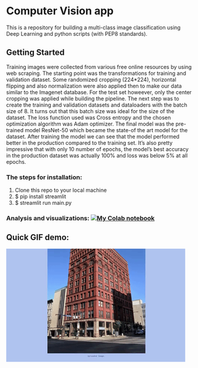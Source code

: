 # Computer Vision app

This is a repository for building  a multi-class image classification using Deep Learning and python scripts (with PEP8 standards). 
 

## Getting Started 

Training images were collected from  various free online resources by using web scraping. 
The starting point was the transformations for training and validation dataset. Some  randomized cropping (224*224), horizontal flipping and also normalization were also applied then to make our data similar to the Imagenet database. For the test set howeever, only the center cropping was applied while building the pipeline.
The next step was to create the training and validation datasets and dataloaders with the batch size of 8. It turns out that this batch size was ideal for the size of the dataset. The loss function used was Cross entropy and the chosen optimization algorithm was Adam optimizer.
The final model was the pre-trained model ResNet-50 which became the state-of the art model for the dataset. 
After training the model we can see that the model performed better in the production compared to the training set. It’s also pretty impressive that with only 10 number of epochs, the model’s best accuracy in the production dataset was actually 100% and loss was below 5% at all epochs.


### The steps for installation:

1. Clone this repo to your local machine
2. $ pip install streamlit
3. $ streamlit run main.py
   
### Analysis and visualizations: [![My Colab notebook](https://colab.research.google.com/assets/colab-badge.svg)](https://colab.research.google.com/drive/1_wrxpN34Th08xIvTmI7SFIK0-ZlkUhoD?usp=sharing) 

## Quick GIF demo:
![Alt text](classification.gif)
